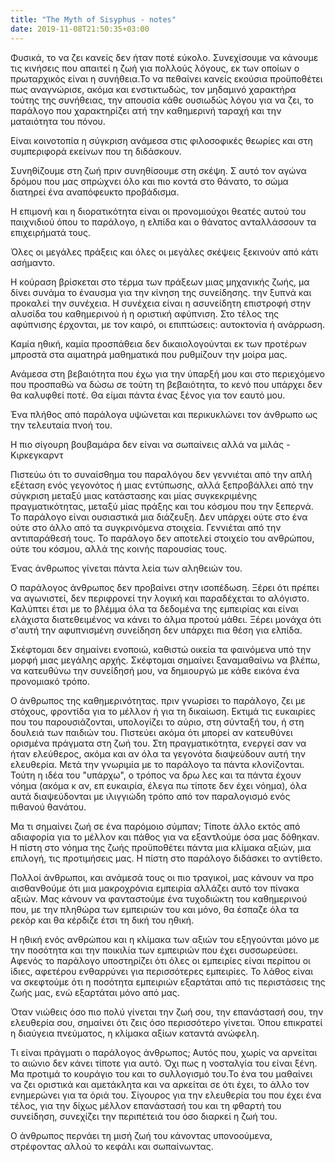 ```yaml
---
title: "The Myth of Sisyphus - notes"
date: 2019-11-08T21:50:35+03:00
---
```


Φυσικά, το να ζει κανείς δεν ήταν ποτέ εύκολο. Συνεχίσουμε να κάνουμε τις κινήσεις που απαιτεί η ζωή για πολλούς λόγους, εκ των οποίων ο πρωταρχικός είναι η συνήθεια.Το να πεθαίνει κανείς εκούσια προϋποθέτει πως αναγνώρισε, ακόμα και ενστικτωδώς, τον μηδαμινό χαρακτήρα τούτης της συνήθειας, την απουσία κάθε ουσιωδώς λόγου για να ζει, το παράλογο που χαρακτηρίζει ατή την καθημερινή ταραχή και την ματαιότητα του πόνου.

Είναι κοινοτοπία η σύγκριση ανάμεσα στις φιλοσοφικές θεωρίες και στη συμπεριφορά εκείνων που τη διδάσκουν.

Συνηθίζουμε στη ζωή πριν συνηθίσουμε στη σκέψη. Σ αυτό τον αγώνα δρόμου που μας σπρώχνει όλο και πιο κοντά στο θάνατο, το σώμα διατηρεί ένα αναπόφευκτο προβάδισμα.

Η επιμονή και η διορατικότητα είναι οι προνομιούχοι θεατές αυτού του παιχνιδιού όπου το παράλογο, η ελπίδα και ο θάνατος ανταλλάσσουν τα επιχειρήματά τους.

Όλες οι μεγάλες πράξεις και όλες οι μεγάλες σκέψεις ξεκινούν από κάτι ασήμαντο.

Η κούραση βρίσκεται στο τέρμα των πράξεων μιας μηχανικής ζωής, μα δίνει συνάμα το έναυσμα για την κίνηση της συνείδησης. την ξυπνά και προκαλεί την συνέχεια. Η συνέχεια είναι η ασυνείδητη επιστροφή στην αλυσίδα του καθημερινού ή η οριστική αφύπνιση. Στο τέλος της αφύπνισης έρχονται, με τον καιρό, οι επιπτώσεις: αυτοκτονία ή ανάρρωση.

Καμία ηθική, καμία προσπάθεια δεν δικαιολογούνται εκ των προτέρων μπροστά στα αιματηρά μαθηματικά που ρυθμίζουν την μοίρα μας.

Ανάμεσα στη βεβαιότητα που έχω για την ύπαρξή μου και στο περιεχόμενο που προσπαθώ να δώσω σε τούτη τη βεβαιότητα, το κενό που υπάρχει δεν θα καλυφθεί ποτέ. Θα είμαι πάντα ένας ξένος για τον εαυτό μου.

Ένα πλήθος από παράλογα υψώνεται και περικυκλώνει τον άνθρωπο ως την τελευταία πνοή του.

Η πιο σίγουρη βουβαμάρα δεν είναι να σωπαίνεις αλλά να μιλάς - Κιρκεγκαρντ

Πιστεύω ότι το συναίσθημα του παραλόγου δεν γεννιέται από την απλή εξέταση ενός γεγονότος ή μιας εντύπωσης, αλλά ξεπροβάλλει από την σύγκριση μεταξύ μιας κατάστασης και μίας συγκεκριμένης πραγματικότητας, μεταξύ μίας πράξης και του κόσμου που την ξεπερνά. Το παράλογο είναι ουσιαστικά μια διάζευξη. Δεν υπάρχει ούτε στο ένα ούτε στο άλλο από τα συγκρινόμενα στοιχεία. Γεννιέται από την αντιπαράθεσή τους. Το παράλογο δεν αποτελεί στοιχείο του ανθρώπου, ούτε του κόσμου, αλλά της κοινής παρουσίας τους.

Ένας άνθρωπος γίνεται πάντα λεία των αληθειών του.

Ο παράλογος άνθρωπος δεν προβαίνει στην ισοπέδωση. Ξέρει ότι πρέπει να αγωνιστεί, δεν περιφρονεί την λογική και παραδέχεται το αλόγιστο. Καλύπτει έτσι με το βλέμμα όλα τα δεδομένα της εμπειρίας και είναι ελάχιστα διατεθειμένος να κάνει το άλμα προτού μάθει. Ξέρει μονάχα ότι σ'αυτή την αφυπνισμένη συνείδηση δεν υπάρχει πια θέση για ελπίδα.

Σκέφτομαι δεν σημαίνει ενοποιώ, καθιστώ οικεία τα φαινόμενα υπό την μορφή μιας μεγάλης αρχής. Σκέφτομαι σημαίνει ξαναμαθαίνω να βλέπω, να κατευθύνω την συνείδησή μου, να δημιουργώ με κάθε εικόνα ένα προνομιακό τρόπο.

Ο άνθρωπος της καθημερινότητας. πριν γνωρίσει το παράλογο, ζει με στόχους, φροντίδα για το μέλλον ή για τη δικαίωση. Εκτιμά τις ευκαιρίες που του παρουσιάζονται, υπολογίζει το αύριο, στη σύνταξή του, ή στη δουλειά των παιδιών του. Πιστεύει ακόμα ότι μπορεί αν κατευθύνει ορισμένα πράγματα στη ζωή του. Στη πραγματικότητα, ενεργεί σαν να ήταν ελεύθερος, ακόμα και αν όλα τα γεγονότα διαψεύδουν αυτή την ελευθερία. Μετά την γνωριμία με το παράλογο τα πάντα κλονίζονται. Τούτη η ιδέα του "υπάρχω", ο τρόπος να δρω λες και τα πάντα έχουν νόημα (ακόμα κ αν, επ ευκαιρία, έλεγα πω τίποτε δεν έχει νόημα), όλα αυτά διαψεύδονται με ιλιγγιώδη τρόπο από τον παραλογισμό ενός πιθανού θανάτου.

Μα τι σημαίνει ζωή σε ένα παρόμοιο σύμπαν; Τίποτε άλλο εκτός από αδιαφορία για το μέλλον και πάθος για να εξαντλούμε όσα μας δόθηκαν. Η πίστη στο νόημα της ζωής προϋποθέτει πάντα μια κλίμακα αξιών, μια επιλογή, τις προτιμήσεις μας. Η πίστη στο παράλογο διδάσκει το αντίθετο.

Πολλοί άνθρωποι, και ανάμεσά τους οι πιο τραγικοί, μας κάνουν να προ αισθανθούμε ότι μια μακροχρόνια εμπειρία αλλάζει αυτό τον πίνακα αξιών. Μας κάνουν να φανταστούμε ένα τυχοδιώκτη του καθημερινού που, με την πληθώρα των εμπειριών του και μόνο, θα έσπαζε όλα τα ρεκόρ και θα κέρδιζε έτσι τη δική του ηθική.

Η ηθική ενός ανθρώπου και η κλίμακα των αξιών του εξηγούνται μόνο με την ποσότητα και την ποικιλία των εμπειριών που έχει συσσωρεύσει. Αφενός το παράλογο υποστηρίζει ότι όλες οι εμπειρίες είναι περίπου οι ίδιες, αφετέρου ενθαρρύνει για περισσότερες εμπειρίες. Το λάθος είναι να σκεφτούμε ότι η ποσότητα εμπειριών εξαρτάται από τις περιστάσεις της ζωής μας, ενώ εξαρτάται μόνο από μας.

Όταν νιώθεις όσο πιο πολύ γίνεται την ζωή σου, την επανάστασή σου, την ελευθερία σου, σημαίνει ότι ζεις όσο περισσότερο γίνεται. Όπου επικρατεί η διαύγεια πνεύματος, η κλίμακα αξίων καταντά ανώφελη.

Τι είναι πράγματι ο παράλογος άνθρωπος; Αυτός που, χωρίς να αρνείται το αιώνιο δεν κάνει τίποτε για αυτό. Όχι πως η νοσταλγία του είναι ξένη. Μα προτιμά το κουράγιο του και το συλλογισμό του.Το ένα του μαθαίνει να ζει οριστικά και αμετάκλητα και να αρκείται σε ότι έχει, το άλλο τον ενημερώνει για τα όριά του. Σίγουρος για την ελευθερία του που έχει ένα τέλος, για την δίχως μέλλον επανάστασή του και τη φθαρτή του συνείδηση, συνεχίζει την περιπέτειά του όσο διαρκεί η ζωή του. 

Ο άνθρωπος περνάει τη μισή ζωή του κάνοντας υπονοούμενα, στρέφοντας αλλού το κεφάλι και σωπαίνωντας.
